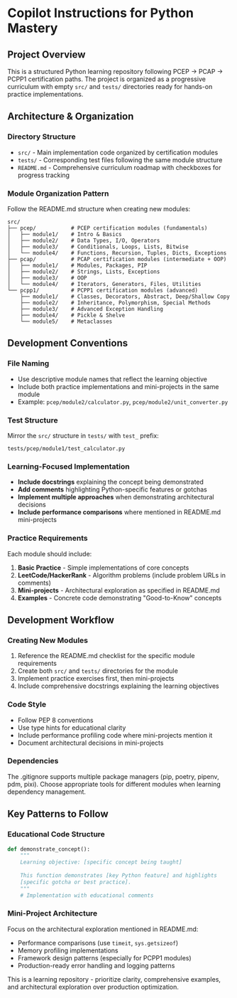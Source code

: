 # Copilot Instructions for Python Mastery

## Project Overview
This is a structured Python learning repository following PCEP → PCAP → PCPP1 certification paths. The project is organized as a progressive curriculum with empty `src/` and `tests/` directories ready for hands-on practice implementations.

## Architecture & Organization

### Directory Structure
- `src/` - Main implementation code organized by certification modules
- `tests/` - Corresponding test files following the same module structure
- `README.md` - Comprehensive curriculum roadmap with checkboxes for progress tracking

### Module Organization Pattern
Follow the README.md structure when creating new modules:
```
src/
├── pcep/           # PCEP certification modules (fundamentals)
│   ├── module1/    # Intro & Basics
│   ├── module2/    # Data Types, I/O, Operators
│   ├── module3/    # Conditionals, Loops, Lists, Bitwise
│   └── module4/    # Functions, Recursion, Tuples, Dicts, Exceptions
├── pcap/           # PCAP certification modules (intermediate + OOP)
│   ├── module1/    # Modules, Packages, PIP
│   ├── module2/    # Strings, Lists, Exceptions
│   ├── module3/    # OOP
│   └── module4/    # Iterators, Generators, Files, Utilities
└── pcpp1/          # PCPP1 certification modules (advanced)
    ├── module1/    # Classes, Decorators, Abstract, Deep/Shallow Copy
    ├── module2/    # Inheritance, Polymorphism, Special Methods
    ├── module3/    # Advanced Exception Handling
    ├── module4/    # Pickle & Shelve
    └── module5/    # Metaclasses
```

## Development Conventions

### File Naming
- Use descriptive module names that reflect the learning objective
- Include both practice implementations and mini-projects in the same module
- Example: `pcep/module2/calculator.py`, `pcep/module2/unit_converter.py`

### Test Structure
Mirror the `src/` structure in `tests/` with `test_` prefix:
```
tests/pcep/module1/test_calculator.py
```

### Learning-Focused Implementation
- **Include docstrings** explaining the concept being demonstrated
- **Add comments** highlighting Python-specific features or gotchas
- **Implement multiple approaches** when demonstrating architectural decisions
- **Include performance comparisons** where mentioned in README.md mini-projects

### Practice Requirements
Each module should include:
1. **Basic Practice** - Simple implementations of core concepts
2. **LeetCode/HackerRank** - Algorithm problems (include problem URLs in comments)
3. **Mini-projects** - Architectural exploration as specified in README.md
4. **Examples** - Concrete code demonstrating "Good-to-Know" concepts

## Development Workflow

### Creating New Modules
1. Reference the README.md checklist for the specific module requirements
2. Create both `src/` and `tests/` directories for the module
3. Implement practice exercises first, then mini-projects
4. Include comprehensive docstrings explaining the learning objectives

### Code Style
- Follow PEP 8 conventions
- Use type hints for educational clarity
- Include performance profiling code where mini-projects mention it
- Document architectural decisions in mini-projects

### Dependencies
The .gitignore supports multiple package managers (pip, poetry, pipenv, pdm, pixi). Choose appropriate tools for different modules when learning dependency management.

## Key Patterns to Follow

### Educational Code Structure
```python
def demonstrate_concept():
    """
    Learning objective: [specific concept being taught]
    
    This function demonstrates [key Python feature] and highlights
    [specific gotcha or best practice].
    """
    # Implementation with educational comments
```

### Mini-Project Architecture
Focus on the architectural exploration mentioned in README.md:
- Performance comparisons (use `timeit`, `sys.getsizeof`)
- Memory profiling implementations
- Framework design patterns (especially for PCPP1 modules)
- Production-ready error handling and logging patterns

This is a learning repository - prioritize clarity, comprehensive examples, and architectural exploration over production optimization.